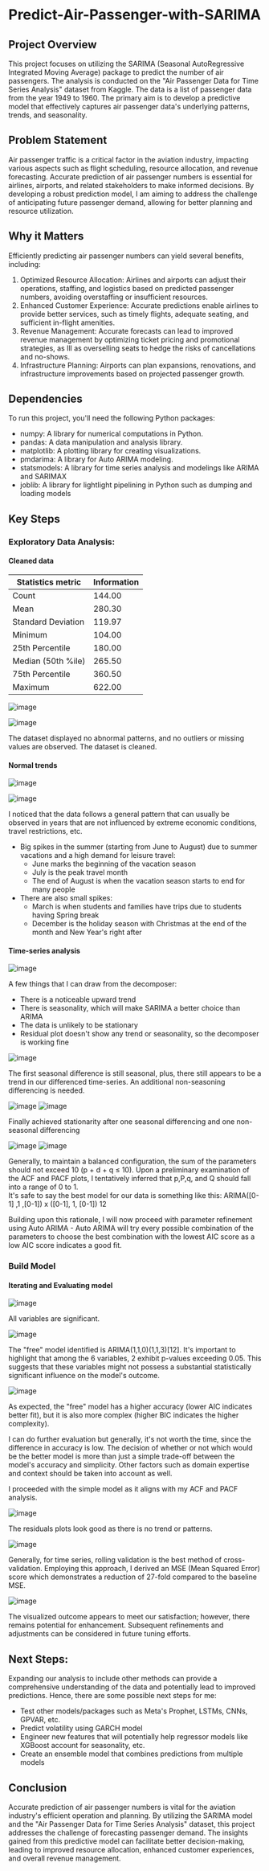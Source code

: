 # Predict-Air-Passenger-with-SARIMA

## Project Overview
This project focuses on utilizing the SARIMA (Seasonal AutoRegressive Integrated Moving Average) package to predict the number of air passengers. The analysis is conducted on the "Air Passenger Data for Time Series Analysis" dataset from Kaggle. The data is a list of passenger data from the year 1949 to 1960. The primary aim is to develop a predictive model that effectively captures air passenger data's underlying patterns, trends, and seasonality.

## Problem Statement
Air passenger traffic is a critical factor in the aviation industry, impacting various aspects such as flight scheduling, resource allocation, and revenue forecasting. Accurate prediction of air passenger numbers is essential for airlines, airports, and related stakeholders to make informed decisions. By developing a robust prediction model, I am aiming to address the challenge of anticipating future passenger demand, allowing for better planning and resource utilization.

## Why it Matters
Efficiently predicting air passenger numbers can yield several benefits, including:
1. Optimized Resource Allocation: Airlines and airports can adjust their operations, staffing, and logistics based on predicted passenger numbers, avoiding overstaffing or insufficient resources.
2. Enhanced Customer Experience: Accurate predictions enable airlines to provide better services, such as timely flights, adequate seating, and sufficient in-flight amenities.
3. Revenue Management: Accurate forecasts can lead to improved revenue management by optimizing ticket pricing and promotional strategies, as Ill as overselling seats to hedge the risks of cancellations and no-shows.
4. Infrastructure Planning: Airports can plan expansions, renovations, and infrastructure improvements based on projected passenger growth.


## Dependencies
To run this project, you'll need the following Python packages:
* numpy: A library for numerical computations in Python.
* pandas: A data manipulation and analysis library.
* matplotlib: A plotting library for creating visualizations.
* pmdarima: A library for Auto ARIMA modeling.
* statsmodels: A library for time series analysis and modelings like ARIMA and SARIMAX
* joblib: A library for lightIight pipelining in Python such as dumping and loading models


## Key Steps
### Exploratory Data Analysis:
#### Cleaned data

| Statistics metric | Information    |
| ------------------| -------------- |
| Count             | 144.00         |
| Mean              | 280.30         |
| Standard Deviation| 119.97         |
| Minimum           | 104.00         |
| 25th Percentile   | 180.00         |
| Median (50th %ile)| 265.50         |
| 75th Percentile   | 360.50         |
| Maximum           | 622.00         |

![image](https://github.com/DewieDecimal/Predict-Air-Passenger-with-SARIMA/assets/125356334/5d491c38-4bfe-4b28-b966-0c6abc938841)

![image](https://github.com/DewieDecimal/Predict-Air-Passenger-with-SARIMA/assets/125356334/220bd68a-af76-4c98-876b-93f8c66d44aa)

The dataset displayed no abnormal patterns, and no outliers or missing values are observed. The dataset is cleaned.

#### Normal trends

![image](https://github.com/DewieDecimal/Predict-Air-Passenger-with-SARIMA/assets/125356334/8b7cfeba-3907-44d2-a397-5bf3e52b8128)

![image](https://github.com/DewieDecimal/Predict-Air-Passenger-with-SARIMA/assets/125356334/b509e3f8-954b-44cb-b932-415d86cc7240)

I noticed that the data follows a general pattern that can usually be observed in years that are not influenced by extreme economic conditions, travel restrictions, etc.
* Big spikes in the summer (starting from June to August) due to summer vacations and a high demand for leisure travel:
    * June marks the beginning of the vacation season
    * July is the peak travel month
    * The end of August is when the vacation season starts to end for many people
* There are also small spikes:
    * March is when students and families have trips due to students having Spring break
    * December is the holiday season with Christmas at the end of the month and New Year's right after

#### Time-series analysis
![image](https://github.com/DewieDecimal/Predict-Air-Passenger-with-SARIMA/assets/125356334/42d4af59-30ab-4c8e-920e-b1a9fc71dc38)

A few things that I can draw from the decomposer:
* There is a noticeable upward trend
* There is seasonality, which will make SARIMA a better choice than ARIMA
* The data is unlikely to be stationary
* Residual plot doesn't show any trend or seasonality, so the decomposer is working fine

![image](https://github.com/DewieDecimal/Predict-Air-Passenger-with-SARIMA/assets/125356334/89a5d421-59e4-4a32-b171-0081e1b9b4f0)

The first seasonal difference is still seasonal, plus, there still appears to be a trend in our differenced time-series. An additional non-seasoning differencing is needed.

![image](https://github.com/DewieDecimal/Predict-Air-Passenger-with-SARIMA/assets/125356334/ad566ccc-cef9-4e10-8d6b-62b3a389d02f)
![image](https://github.com/DewieDecimal/Predict-Air-Passenger-with-SARIMA/assets/125356334/60ba71a5-79e2-434b-90e6-e399e4cf0850)

Finally achieved stationarity after one seasonal differencing and one non-seasonal differencing

![image](https://github.com/DewieDecimal/Predict-Air-Passenger-with-SARIMA/assets/125356334/4c7b1a4a-6332-45c3-a581-7aea8391fbb5)
![image](https://github.com/DewieDecimal/Predict-Air-Passenger-with-SARIMA/assets/125356334/399bc55c-f736-4485-95f0-e1ddb780f1b4)

Generally, to maintain a balanced configuration, the sum of the parameters should not exceed 10 (p + d + q ≤ 10). 
Upon a preliminary examination of the ACF and PACF plots, I tentatively inferred that p,P,q, and Q should fall into a range of 0 to 1.  
It's safe to say the best model for our data is something like this:
ARIMA([0-1] ,1 ,[0-1]) x ([0-1], 1, [0-1]) 12

Building upon this rationale, I will now proceed with parameter refinement using Auto ARIMA - Auto ARIMA will try every possible combination of the parameters to choose the best combination with the lowest AIC score as a low AIC score indicates a good fit.


### Build Model
#### Iterating and Evaluating model
![image](https://github.com/DewieDecimal/Predict-Air-Passenger-with-SARIMA/assets/125356334/938f0804-6189-4c9f-b3bf-c5ecc23517cb)

All variables are significant.

![image](https://github.com/DewieDecimal/Predict-Air-Passenger-with-SARIMA/assets/125356334/8b8bee11-66d6-4622-9328-6af0c5f795f5)

The "free" model identified is ARIMA(1,1,0)(1,1,3)[12]. It's important to highlight that among the 6 variables, 2 exhibit p-values exceeding 0.05. This suggests that these variables might not possess a substantial statistically significant influence on the model's outcome.

![image](https://github.com/DewieDecimal/Predict-Air-Passenger-with-SARIMA/assets/125356334/e7fb94c1-22f4-4d04-b2ce-6aaddc9a210a)

As expected, the "free" model has a higher accuracy (lower AIC indicates better fit), but it is also more complex (higher BIC indicates the higher complexity).

I can do further evaluation but generally, it's not worth the time, since the difference in accuracy is low. The decision of whether or not which would be the better model is more than just a simple trade-off between the model's accuracy and simplicity. Other factors such as domain expertise and context should be taken into account as well.

I proceeded with the simple model as it aligns with my ACF and PACF analysis.

![image](https://github.com/DewieDecimal/Predict-Air-Passenger-with-SARIMA/assets/125356334/e8a62029-58b5-484c-b3aa-ecef551a8297)

The residuals plots look good as there is no trend or patterns.


![image](https://github.com/DewieDecimal/Predict-Air-Passenger-with-SARIMA/assets/125356334/9d9d0439-5468-45ae-8db7-2b30d53aae87)

Generally, for time series, rolling validation is the best method of cross-validation. Employing this approach, I derived an MSE (Mean Squared Error) score which demonstrates a reduction of 27-fold compared to the baseline MSE.


![image](https://github.com/DewieDecimal/Predict-Air-Passenger-with-SARIMA/assets/125356334/6c573e1c-1311-4650-98b2-74b5f100fb5e)

The visualized outcome appears to meet our satisfaction; however, there remains potential for enhancement. Subsequent refinements and adjustments can be considered in future tuning efforts.



## Next Steps:
Expanding our analysis to include other methods can provide a comprehensive understanding of the data and potentially lead to improved predictions. Hence, there are some possible next steps for me:
* Test other models/packages such as Meta's Prophet, LSTMs, CNNs, GPVAR, etc.
* Predict volatility using GARCH model
* Engineer new features that will potentially help regressor models like XGBoost account for seasonality, etc.
* Create an ensemble model that combines predictions from multiple models


## Conclusion
Accurate prediction of air passenger numbers is vital for the aviation industry's efficient operation and planning. By utilizing the SARIMA model and the "Air Passenger Data for Time Series Analysis" dataset, this project addresses the challenge of forecasting passenger demand. The insights gained from this predictive model can facilitate better decision-making, leading to improved resource allocation, enhanced customer experiences, and overall revenue management.
